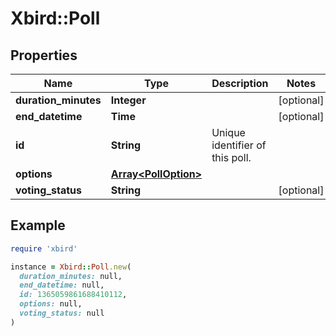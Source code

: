 # Xbird::Poll

## Properties

| Name | Type | Description | Notes |
| ---- | ---- | ----------- | ----- |
| **duration_minutes** | **Integer** |  | [optional] |
| **end_datetime** | **Time** |  | [optional] |
| **id** | **String** | Unique identifier of this poll. |  |
| **options** | [**Array&lt;PollOption&gt;**](PollOption.md) |  |  |
| **voting_status** | **String** |  | [optional] |

## Example

```ruby
require 'xbird'

instance = Xbird::Poll.new(
  duration_minutes: null,
  end_datetime: null,
  id: 1365059861688410112,
  options: null,
  voting_status: null
)
```

